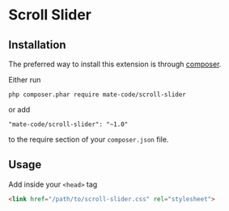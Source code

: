 Scroll Slider
=======================

Installation
------------

The preferred way to install this extension is through [composer](http://getcomposer.org/download/).

Either run

```
php composer.phar require mate-code/scroll-slider
```

or add

```
"mate-code/scroll-slider": "~1.0"
```

to the require section of your `composer.json` file.

Usage
------------

Add inside your `<head>` tag

```html
<link href="/path/to/scroll-slider.css" rel="stylesheet">
```
